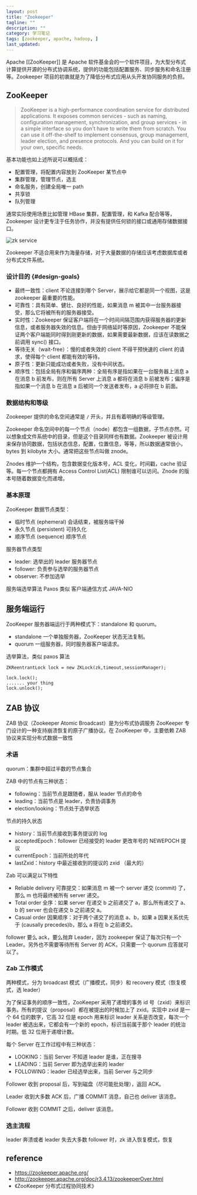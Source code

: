 ```yaml
---
layout: post
title: "Zookeeper"
tagline: ""
description: ""
category: 学习笔记
tags: [zookeeper, apache, hadoop, ]
last_updated:
---
```


Apache [[ZooKeeper]] 是 Apache 软件基金会的一个软件项目，为大型分布式计算提供开源的分布式协调系统，提供的功能包括配置服务、同步服务和命名注册等。Zookeeper 项目的初衷就是为了降低分布式应用从头开发协同服务的负担。

## ZooKeeper

> ZooKeeper is a high-performance coordination service for distributed applications. It exposes common services - such as naming, configuration management, synchronization, and group services - in a simple interface so you don't have to write them from scratch. You can use it off-the-shelf to implement consensus, group management, leader election, and presence protocols. And you can build on it for your own, specific needs.

基本功能也如上述所说可以概括成：

- 配置管理，将配置内容放到 ZooKeeper 某节点中
- 集群管理，管理节点，选主
- 命名服务，创建全局唯一 path
- 共享锁
- 队列管理

通常实际使用场景比如管理 HBase 集群，配置管理，和 Kafka 配合等等，Zookeeper 设计更专注于任务协作，并没有提供任何锁的接口或通用存储数据接口。

![zk service](https://zookeeper.apache.org/doc/r3.4.5/images/zkservice.jpg)

Zookeeper 不适合用来作为海量存储，对于大量数据的存储应该考虑数据库或者分布式文件系统。


### 设计目的 {#design-goals}

- 最终一致性：client 不论连接到哪个 Server，展示给它都是同一个视图，这是 zookeeper 最重要的性能。
- 可靠性：具有简单、健壮、良好的性能，如果消息 m 被其中一台服务器接受，那么它将被所有的服务器接受。
- 实时性：Zookeeper 保证客户端将在一个时间间隔范围内获得服务器的更新信息，或者服务器失效的信息。但由于网络延时等原因，Zookeeper 不能保证两个客户端能同时得到刚更新的数据，如果需要最新数据，应该在读数据之前调用 sync() 接口。
- 等待无关（wait-free）：慢的或者失效的 client 不得干预快速的 client 的请求，使得每个 client 都能有效的等待。
- 原子性：更新只能成功或者失败，没有中间状态。
- 顺序性：包括全局有序和偏序两种：全局有序是指如果在一台服务器上消息 a 在消息 b 前发布，则在所有 Server 上消息 a 都将在消息 b 前被发布；偏序是指如果一个消息 b 在消息 a 后被同一个发送者发布，a 必将排在 b 前面。

### 数据结构和等级
Zookeeper 提供的命名空间通常是 `/` 开头，并且有着明确的等级管理。

Zookeeper 命名空间中的每一个节点（node）都包含一组数据，子节点亦然。可以想象成文件系统中的目录，但是这个目录同样也有数据。Zookeeper 被设计用来保存协同数据，包括状态信息，配置，位置信息，等等，所以数据通常很小，bytes 到 kilobyte 大小。通常把这些节点叫做 znode。

Znodes 维护一个结构，包含数据变化版本号，ACL 变化，时间戳，cache 验证等。每一个节点都拥有 Access Control List(ACL) 限制谁可以访问。Znode 的版本号随着数据变化而递增。

### 基本原理
ZooKeeper 数据节点类型：

- 临时节点 (ephemeral) 会话结束，被服务端干掉
- 永久节点 (persistent) 可持久化
- 顺序节点 (sequence) 顺序节点


服务器节点类型

- leader: 选举出的 leader 服务器节点
- follower: 负责参与选举的服务器节点
- observer: 不参加选举

服务端选举算法 Paxos 类似
客户端通信方式 JAVA-NIO

## 服务端运行
ZooKeeper 服务器端运行于两种模式下：standalone 和 quorum。

- standalone 一个单独服务器，ZooKeeper 状态无法复制。
- quorum 一组服务器，同时服务器客户端请求。

选举算法，类似 paxos 算法


    ZKReentrantLock lock = new ZKLock(zk,timeout,sessionManager);

    lock.lock();
    ....... your thing
    lock.unlock();


## ZAB 协议

ZAB 协议（Zookeeper Atomic Broadcast）是为分布式协调服务 ZooKeeper 专门设计的一种支持崩溃恢复的原子广播协议。在 ZooKeeper 中，主要依赖 ZAB 协议来实现分布式数据一致性


### 术语

quorum：集群中超过半数的节点集合

ZAB 中的节点有三种状态：

- following：当前节点是跟随者，服从 leader 节点的命令
- leading：当前节点是 leader，负责协调事务
- election/looking：节点处于选举状态

节点的持久状态

- history：当前节点接收到事务提议的 log
- acceptedEpoch：follower 已经接受的 leader 更改年号的 NEWEPOCH 提议
- currentEpoch：当前所处的年代
- lastZxid：history 中最近接收到的提议的 zxid （最大的）

Zab 可以满足以下特性

- Reliable delivery 可靠提交：如果消息 m 被一个 server 递交 (commit) 了，那么 m 也将最终被所有 server 递交。
- Total order 全序：如果 server 在递交 b 之前递交了 a，那么所有递交了 a、b 的 server 也会在递交 b 之前递交 a。
- Casual order 因果顺序：对于两个递交了的消息 a、b，如果 a 因果关系优先于 (causally precedes)b，那么 a 将在 b 之前递交。


follower 要么 ack，要么抛弃 Leader，因为 zookeeper 保证了每次只有一个 Leader。另外也不需要等待所有 Server 的 ACK，只需要一个 quorum 应答就可以了。


### Zab 工作模式

两种模式，分为 broadcast 模式（广播模式，同步）和 recovery 模式（恢复模式，选 leader）

为了保证事务的顺序一致性，ZooKeeper 采用了递增的事务 id 号（zxid）来标识事务。所有的提议（proposal）都在被提出的时候加上了 zxid。实现中 zxid 是一个 64 位的数字，它高 32 位是 epoch 用来标识 leader 关系是否改变，每次一个 leader 被选出来，它都会有一个新的 epoch，标识当前属于那个 leader 的统治时期。低 32 位用于递增计数。



每个 Server 在工作过程中有三种状态：

- LOOKING：当前 Server 不知道 leader 是谁，正在搜寻
- LEADING：当前 Server 即为选举出来的 leader
- FOLLOWING：leader 已经选举出来，当前 Server 与之同步


Follower 收到 proposal 后，写到磁盘（尽可能批处理），返回 ACK。

Leader 收到大多数 ACK 后，广播 COMMIT 消息，自己也 deliver 该消息。

Follower 收到 COMMIT 之后，deliver 该消息。





### 选主流程

leader 奔溃或者 leader 失去大多数 follower 时，zk 进入恢复模式，恢复




## reference

- <https://zookeeper.apache.org/>
- http://zookeeper.apache.org/doc/r3.4.13/zookeeperOver.html
- 《ZooKeeper 分布式过程协同技术》



